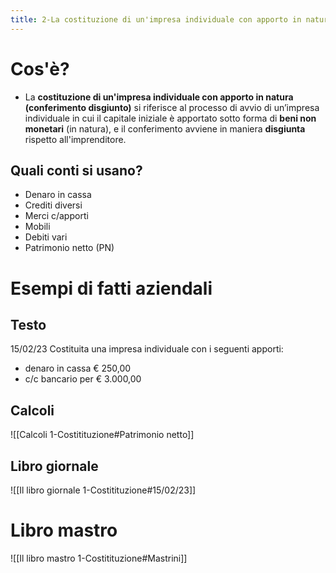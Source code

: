 ```yaml
---
title: 2-La costituzione di un'impresa individuale con apporto in natura (conferimento disgiunto)
---
```

# Cos'è?
- La **costituzione di un'impresa individuale con apporto in natura (conferimento disgiunto)** si riferisce al processo di avvio di un’impresa individuale in cui il capitale iniziale è apportato sotto forma di **beni non monetari** (in natura), e il conferimento avviene in maniera **disgiunta** rispetto all'imprenditore.
## Quali conti si usano?
- Denaro in cassa
- Crediti diversi
- Merci c/apporti
- Mobili
- Debiti vari
- Patrimonio netto (PN)

# Esempi di fatti aziendali
## Testo
15/02/23 Costituita una impresa individuale con i seguenti apporti:
- denaro in cassa € 250,00
- c/c bancario per € 3.000,00
## Calcoli
![[Calcoli 1-Costitituzione#Patrimonio netto]]
## Libro giornale
![[Il libro giornale 1-Costitituzione#15/02/23]]
# Libro mastro
![[Il libro mastro 1-Costitituzione#Mastrini]]
